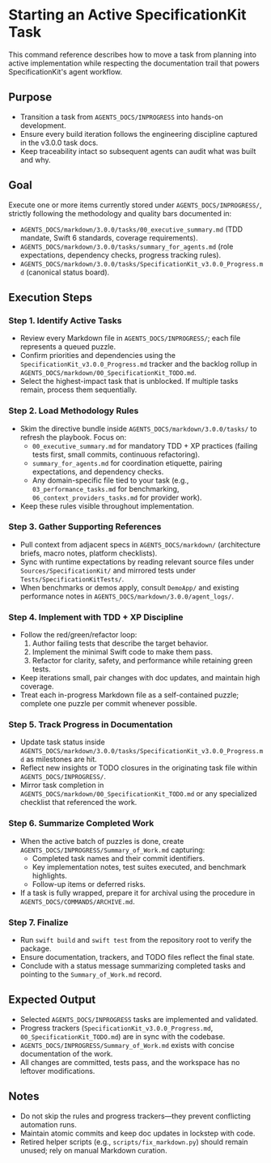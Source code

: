 # Starting an Active SpecificationKit Task

This command reference describes how to move a task from planning into active implementation while
respecting the documentation trail that powers SpecificationKit's agent workflow.

## Purpose
- Transition a task from `AGENTS_DOCS/INPROGRESS` into hands-on development.
- Ensure every build iteration follows the engineering discipline captured in the v3.0.0 task docs.
- Keep traceability intact so subsequent agents can audit what was built and why.

## Goal
Execute one or more items currently stored under `AGENTS_DOCS/INPROGRESS/`, strictly following the
methodology and quality bars documented in:
- `AGENTS_DOCS/markdown/3.0.0/tasks/00_executive_summary.md` (TDD mandate, Swift 6 standards,
  coverage requirements).
- `AGENTS_DOCS/markdown/3.0.0/tasks/summary_for_agents.md` (role expectations, dependency checks,
  progress tracking rules).
- `AGENTS_DOCS/markdown/3.0.0/tasks/SpecificationKit_v3.0.0_Progress.md` (canonical status board).

## Execution Steps

### Step 1. Identify Active Tasks
- Review every Markdown file in `AGENTS_DOCS/INPROGRESS/`; each file represents a queued puzzle.
- Confirm priorities and dependencies using the `SpecificationKit_v3.0.0_Progress.md` tracker and the
  backlog rollup in `AGENTS_DOCS/markdown/00_SpecificationKit_TODO.md`.
- Select the highest-impact task that is unblocked. If multiple tasks remain, process them
  sequentially.

### Step 2. Load Methodology Rules
- Skim the directive bundle inside `AGENTS_DOCS/markdown/3.0.0/tasks/` to refresh the playbook.
  Focus on:
  - `00_executive_summary.md` for mandatory TDD + XP practices (failing tests first, small commits,
    continuous refactoring).
  - `summary_for_agents.md` for coordination etiquette, pairing expectations, and dependency checks.
  - Any domain-specific file tied to your task (e.g., `03_performance_tasks.md` for benchmarking,
    `06_context_providers_tasks.md` for provider work).
- Keep these rules visible throughout implementation.

### Step 3. Gather Supporting References
- Pull context from adjacent specs in `AGENTS_DOCS/markdown/` (architecture briefs, macro notes,
  platform checklists).
- Sync with runtime expectations by reading relevant source files under `Sources/SpecificationKit/`
  and mirrored tests under `Tests/SpecificationKitTests/`.
- When benchmarks or demos apply, consult `DemoApp/` and existing performance notes in
  `AGENTS_DOCS/markdown/3.0.0/agent_logs/`.

### Step 4. Implement with TDD + XP Discipline
- Follow the red/green/refactor loop:
  1. Author failing tests that describe the target behavior.
  2. Implement the minimal Swift code to make them pass.
  3. Refactor for clarity, safety, and performance while retaining green tests.
- Keep iterations small, pair changes with doc updates, and maintain high coverage.
- Treat each in-progress Markdown file as a self-contained puzzle; complete one puzzle per commit
  whenever possible.

### Step 5. Track Progress in Documentation
- Update task status inside `AGENTS_DOCS/markdown/3.0.0/tasks/SpecificationKit_v3.0.0_Progress.md` as
  milestones are hit.
- Reflect new insights or TODO closures in the originating task file within `AGENTS_DOCS/INPROGRESS/`.
- Mirror task completion in `AGENTS_DOCS/markdown/00_SpecificationKit_TODO.md` or any specialized
  checklist that referenced the work.

### Step 6. Summarize Completed Work
- When the active batch of puzzles is done, create
  `AGENTS_DOCS/INPROGRESS/Summary_of_Work.md` capturing:
  - Completed task names and their commit identifiers.
  - Key implementation notes, test suites executed, and benchmark highlights.
  - Follow-up items or deferred risks.
- If a task is fully wrapped, prepare it for archival using the procedure in
  `AGENTS_DOCS/COMMANDS/ARCHIVE.md`.

### Step 7. Finalize
- Run `swift build` and `swift test` from the repository root to verify the package.
- Ensure documentation, trackers, and TODO files reflect the final state.
- Conclude with a status message summarizing completed tasks and pointing to the
  `Summary_of_Work.md` record.

## Expected Output
- Selected `AGENTS_DOCS/INPROGRESS` tasks are implemented and validated.
- Progress trackers (`SpecificationKit_v3.0.0_Progress.md`, `00_SpecificationKit_TODO.md`) are in
  sync with the codebase.
- `AGENTS_DOCS/INPROGRESS/Summary_of_Work.md` exists with concise documentation of the work.
- All changes are committed, tests pass, and the workspace has no leftover modifications.

## Notes
- Do not skip the rules and progress trackers—they prevent conflicting automation runs.
- Maintain atomic commits and keep doc updates in lockstep with code.
- Retired helper scripts (e.g., `scripts/fix_markdown.py`) should remain unused; rely on manual
  Markdown curation.
